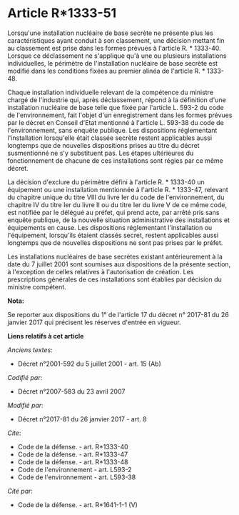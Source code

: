 # Article R*1333-51

Lorsqu'une installation nucléaire de base secrète ne présente plus les caractéristiques ayant conduit à son classement, une
décision mettant fin au classement est prise dans les formes prévues à l'article R. * 1333-40. Lorsque ce déclassement ne
s'applique qu'à une ou plusieurs installations individuelles, le périmètre de l'installation nucléaire de base secrète est
modifié dans les conditions fixées au premier alinéa de l'article R. * 1333-48. 

Chaque installation individuelle relevant de la compétence du ministre chargé de l'industrie qui, après déclassement, répond
à la définition d'une installation nucléaire de base telle que fixée par l'article L. 593-2 du code de l'environnement, fait
l'objet d'un enregistrement dans les formes prévues par le décret en Conseil d'Etat mentionné à l'article L. 593-38 du code
de l'environnement, sans enquête publique. Les dispositions réglementant l'installation lorsqu'elle était classée secrète
restent applicables aussi longtemps que de nouvelles dispositions prises au titre du décret susmentionné ne s'y substituent
pas. Les étapes ultérieures du fonctionnement de chacune de ces installations sont régies par ce même décret. 

La décision d'exclure du périmètre défini à l'article R. * 1333-40 un équipement ou une installation mentionnée à l'article
R. * 1333-47, relevant du chapitre unique du titre VIII du livre Ier du code de l'environnement, du chapitre IV du titre Ier
du livre II ou du titre Ier du livre V de ce même code, est notifiée par le délégué au préfet, qui prend acte, par arrêté
pris sans enquête publique, de la nouvelle situation administrative des installations et équipements en cause. Les
dispositions réglementant l'installation ou l'équipement, lorsqu'ils étaient classés secret, restent applicables aussi
longtemps que de nouvelles dispositions ne sont pas prises par le préfet. 

Les installations nucléaires de base secrètes existant antérieurement à la date du 7 juillet 2001 sont soumises aux
dispositions de la présente section, à l'exception de celles relatives à l'autorisation de création. Les prescriptions
générales de ces installations sont établies par décision du ministre compétent.

**Nota:**

Se reporter aux dispositions du 1° de l'article 17 du décret n° 2017-81 du 26 janvier 2017 qui précisent les réserves
d'entrée en vigueur.

**Liens relatifs à cet article**

_Anciens textes_:

  - Décret n°2001-592 du 5 juillet 2001 - art. 15 (Ab)

_Codifié par_:

  - Décret n°2007-583 du 23 avril 2007

_Modifié par_:

  - Décret n°2017-81 du 26 janvier 2017 - art. 8

_Cite_:

  - Code de la défense. - art. R*1333-40
  - Code de la défense. - art. R*1333-47
  - Code de la défense. - art. R*1333-48
  - Code de l'environnement - art. L593-2
  - Code de l'environnement - art. L593-38

_Cité par_:

  - Code de la défense. - art. R*1641-1-1 (V)
